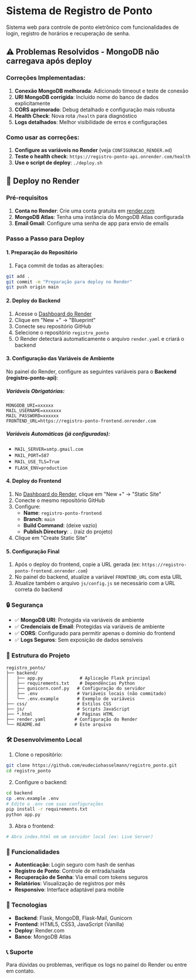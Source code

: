 # Sistema de Registro de Ponto

Sistema web para controle de ponto eletrônico com funcionalidades de login, registro de horários e recuperação de senha.

## ⚠️ Problemas Resolvidos - MongoDB não carregava após deploy

### Correções Implementadas:

1. **Conexão MongoDB melhorada**: Adicionado timeout e teste de conexão
2. **URI MongoDB corrigida**: Incluído nome do banco de dados explicitamente
3. **CORS aprimorado**: Debug detalhado e configuração mais robusta
4. **Health Check**: Nova rota `/health` para diagnóstico
5. **Logs detalhados**: Melhor visibilidade de erros e configurações

### Como usar as correções:

1. **Configure as variáveis no Render** (veja `CONFIGURACAO_RENDER.md`)
2. **Teste o health check**: `https://registro-ponto-api.onrender.com/health`
3. **Use o script de deploy**: `./deploy.sh`

## 🚀 Deploy no Render

### Pré-requisitos

1. **Conta no Render**: Crie uma conta gratuita em [render.com](https://render.com)
2. **MongoDB Atlas**: Tenha uma instância do MongoDB Atlas configurada
3. **Email Gmail**: Configure uma senha de app para envio de emails

### Passo a Passo para Deploy

#### 1. Preparação do Repositório

1. Faça commit de todas as alterações:

```bash
git add .
git commit -m "Preparação para deploy no Render"
git push origin main
```

#### 2. Deploy do Backend

1. Acesse o [Dashboard do Render](https://dashboard.render.com)
2. Clique em "New +" → "Blueprint"
3. Conecte seu repositório GitHub
4. Selecione o repositório `registro_ponto`
5. O Render detectará automaticamente o arquivo `render.yaml` e criará o backend

#### 3. Configuração das Variáveis de Ambiente

No painel do Render, configure as seguintes variáveis para o **Backend (registro-ponto-api)**:

##### Variáveis Obrigatórias:

```
MONGODB_URI=xxxxxx
MAIL_USERNAME=xxxxxxx
MAIL_PASSWORD=xxxxxx
FRONTEND_URL=https://registro-ponto-frontend.onrender.com
```

##### Variáveis Automáticas (já configuradas):

- `MAIL_SERVER=smtp.gmail.com`
- `MAIL_PORT=587`
- `MAIL_USE_TLS=True`
- `FLASK_ENV=production`

#### 4. Deploy do Frontend

1. No [Dashboard do Render](https://dashboard.render.com), clique em "New +" → "Static Site"
2. Conecte o mesmo repositório GitHub
3. Configure:
   - **Name**: `registro-ponto-frontend`
   - **Branch**: `main`
   - **Build Command**: (deixe vazio)
   - **Publish Directory**: `.` (raiz do projeto)
4. Clique em "Create Static Site"

#### 5. Configuração Final

1. Após o deploy do frontend, copie a URL gerada (ex: `https://registro-ponto-frontend.onrender.com`)
2. No painel do backend, atualize a variável `FRONTEND_URL` com esta URL
3. Atualize também o arquivo `js/config.js` se necessário com a URL correta do backend

### 🔒 Segurança

- ✅ **MongoDB URI**: Protegida via variáveis de ambiente
- ✅ **Credenciais de Email**: Protegidas via variáveis de ambiente
- ✅ **CORS**: Configurado para permitir apenas o domínio do frontend
- ✅ **Logs Seguros**: Sem exposição de dados sensíveis

### 📁 Estrutura do Projeto

```
registro_ponto/
├── backend/
│   ├── app.py              # Aplicação Flask principal
│   ├── requirements.txt    # Dependências Python
│   ├── gunicorn.conf.py   # Configuração do servidor
│   ├── .env               # Variáveis locais (não commitado)
│   └── .env.example       # Exemplo de variáveis
├── css/                   # Estilos CSS
├── js/                    # Scripts JavaScript
├── *.html                 # Páginas HTML
├── render.yaml           # Configuração do Render
└── README.md             # Este arquivo
```

### 🛠️ Desenvolvimento Local

1. Clone o repositório:

```bash
git clone https://github.com/eudeciohasselmann/registro_ponto.git
cd registro_ponto
```

2. Configure o backend:

```bash
cd backend
cp .env.example .env
# Edite o .env com suas configurações
pip install -r requirements.txt
python app.py
```

3. Abra o frontend:

```bash
# Abra index.html em um servidor local (ex: Live Server)
```

### 📝 Funcionalidades

- **Autenticação**: Login seguro com hash de senhas
- **Registro de Ponto**: Controle de entrada/saída
- **Recuperação de Senha**: Via email com tokens seguros
- **Relatórios**: Visualização de registros por mês
- **Responsivo**: Interface adaptável para mobile

### 🔧 Tecnologias

- **Backend**: Flask, MongoDB, Flask-Mail, Gunicorn
- **Frontend**: HTML5, CSS3, JavaScript (Vanilla)
- **Deploy**: Render.com
- **Banco**: MongoDB Atlas

### 📞 Suporte

Para dúvidas ou problemas, verifique os logs no painel do Render ou entre em contato.
